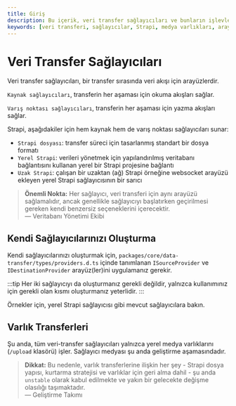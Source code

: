 ```yaml
---
title: Giriş
description: Bu içerik, veri transfer sağlayıcıları ve bunların işlevleri hakkında bilgi sunmaktadır. Strapi'nin kaynak ve varış noktası sağlayıcıları ile kendi sağlayıcılarınızı oluşturma konusunda ipuçları verilmektedir.
keywords: [veri transferi, sağlayıcılar, Strapi, medya varlıkları, arayüzler]
---
```


# Veri Transfer Sağlayıcıları

Veri transfer sağlayıcıları, bir transfer sırasında veri akışı için arayüzlerdir.

`Kaynak sağlayıcıları`, transferin her aşaması için okuma akışları sağlar.

`Varış noktası sağlayıcıları`, transferin her aşaması için yazma akışları sağlar.

Strapi, aşağıdakiler için hem kaynak hem de varış noktası sağlayıcıları sunar:

- `Strapi dosyası`: transfer süreci için tasarlanmış standart bir dosya formatı
- `Yerel Strapi`: verileri yönetmek için yapılandırılmış veritabanı bağlantısını kullanan yerel bir Strapi projesine bağlantı
- `Uzak Strapi`: çalışan bir uzaktan (ağ) Strapi örneğine websocket arayüzü ekleyen yerel Strapi sağlayıcısının bir sarıcı

> **Önemli Nokta:** Her sağlayıcı, veri transferi için aynı arayüzü sağlamalıdır, ancak genellikle sağlayıcıyı başlatırken geçirilmesi gereken kendi benzersiz seçeneklerini içerecektir.  
> — Veritabanı Yönetimi Ekibi

## Kendi Sağlayıcılarınızı Oluşturma

Kendi sağlayıcılarınızı oluşturmak için, `packages/core/data-transfer/types/providers.d.ts` içinde tanımlanan `ISourceProvider` ve `IDestinationProvider` arayüz(ler)ini uygulamanız gerekir.

:::tip
Her iki sağlayıcıyı da oluşturmanız gerekli değildir, yalnızca kullanımınız için gerekli olan kısmı oluşturmanız yeterlidir.
:::

Örnekler için, yerel Strapi sağlayıcısı gibi mevcut sağlayıcılara bakın.

## Varlık Transferleri

Şu anda, tüm veri-transfer sağlayıcıları yalnızca yerel medya varlıklarını (`/upload` klasörü) işler. Sağlayıcı medyası şu anda geliştirme aşamasındadır. 

> **Dikkat:** Bu nedenle, varlık transferlerine ilişkin her şey - Strapi dosya yapısı, kurtarma stratejisi ve varlıklar için geri alma dahil - şu anda `unstable` olarak kabul edilmekte ve yakın bir gelecekte değişme olasılığı taşımaktadır.  
> — Geliştirme Takımı